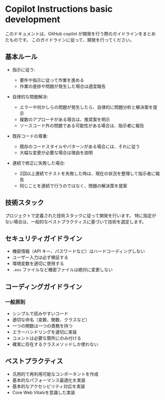 # Copilot Instructions basic development
このドキュメントは、GitHub copilot が開発を行う際のガイドラインをまとめたものです。
このガイドラインに従って、開発を行ってください。

## 基本ルール

- 指示に従う:
   - 要件や指示に従って作業を進める
   - 作業の進捗や問題が発生した場合は適宜報告

- 自律的な問題解決:
   - エラーや何かしらの問題が発生したら、自律的に問題分析と解決案を提示
   - 複数のアプローチがある場合は、推奨案を明示
   - ソースコード外の問題である可能性がある場合は、指示者に報告

- 既存コードの尊重:
   - 既存のコードスタイルやパターンがある場合には、それに従う
   - 大幅な変更が必要な場合は理由を説明

- 連続で修正に失敗した場合:
   - 2回以上連続でテストを失敗した時は、現在の状況を整理して指示者に報告
   - 同じことを連続で行うのではなく、問題の解決策を提案

## 技術スタック

プロジェクトで定義された技術スタックに従って開発を行います。
特に指定がない場合は、一般的なベストプラクティスに基づいて技術を選定します。

## セキュリティガイドライン

- 機密情報（API キー、パスワードなど）はハードコーディングしない
- ユーザー入力は必ず検証する
- 環境変数を適切に使用する
- `.env` ファイルなど機密ファイルは絶対に変更しない

## コーディングガイドライン

### 一般原則
- シンプルで読みやすいコード
- 適切な命名（変数、関数、クラスなど）
- 一つの関数は一つの責務を持つ
- エラーハンドリングを適切に実装
- コメントは必要な箇所にのみ付ける
- 確実に存在するクラスメソッドしか使わない

## ベストプラクティス

- 汎用的で再利用可能なコンポーネントを作成
- 基本的なパフォーマンス最適化を実装
- 基本的なアクセシビリティ対応を実装
- Core Web Vitalsを意識した実装


